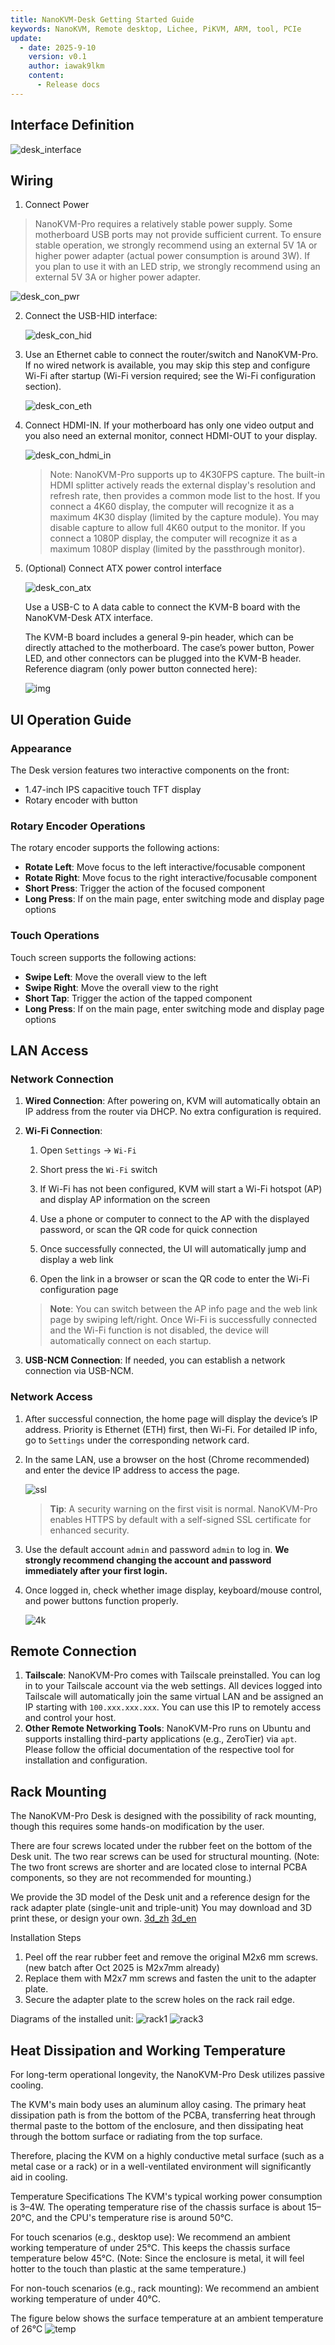```yaml
---
title: NanoKVM-Desk Getting Started Guide
keywords: NanoKVM, Remote desktop, Lichee, PiKVM, ARM, tool, PCIe
update:
  - date: 2025-9-10
    version: v0.1
    author: iawak9lkm
    content:
      - Release docs
---
```


## Interface Definition

![desk_interface](../../../assets/NanoKVM/pro/start/Desk-Interface.png)

## Wiring

1. Connect Power

> NanoKVM-Pro requires a relatively stable power supply. Some motherboard USB ports may not provide sufficient current.
> To ensure stable operation, we strongly recommend using an external 5V 1A or higher power adapter (actual power consumption is around 3W).
> If you plan to use it with an LED strip, we strongly recommend using an external 5V 3A or higher power adapter.

![desk_con_pwr](../../../assets/NanoKVM/pro/start/desk_con_pwr.jpg)

2. Connect the USB-HID interface:

   ![desk_con_hid](../../../assets/NanoKVM/pro/start/desk_con_hid.jpg)

3. Use an Ethernet cable to connect the router/switch and NanoKVM-Pro. If no wired network is available, you may skip this step and configure Wi-Fi after startup (Wi-Fi version required; see the Wi-Fi configuration section).

   ![desk_con_eth](../../../assets/NanoKVM/pro/start/desk_con_eth.jpg)

4. Connect HDMI-IN. If your motherboard has only one video output and you also need an external monitor, connect HDMI-OUT to your display.

   ![desk_con_hdmi_in](../../../assets/NanoKVM/pro/start/desk_con_hdmi_in.jpg)

   > Note: NanoKVM-Pro supports up to 4K30FPS capture. The built-in HDMI splitter actively reads the external display's resolution and refresh rate, then provides a common mode list to the host.
   > If you connect a 4K60 display, the computer will recognize it as a maximum 4K30 display (limited by the capture module). You may disable capture to allow full 4K60 output to the monitor.
   > If you connect a 1080P display, the computer will recognize it as a maximum 1080P display (limited by the passthrough monitor).

5. (Optional) Connect ATX power control interface

   ![desk_con_atx](../../../assets/NanoKVM/pro/start/desk_con_atx.jpg)

   Use a USB-C to A data cable to connect the KVM-B board with the NanoKVM-Desk ATX interface.

   The KVM-B board includes a general 9-pin header, which can be directly attached to the motherboard. The case’s power button, Power LED, and other connectors can be plugged into the KVM-B header. Reference diagram (only power button connected here):

   ![img](../../../assets/NanoKVM/unbox/new-ATX-B.png)

## UI Operation Guide

### Appearance

The Desk version features two interactive components on the front:

* 1.47-inch IPS capacitive touch TFT display
* Rotary encoder with button

### Rotary Encoder Operations

The rotary encoder supports the following actions:

* **Rotate Left**: Move focus to the left interactive/focusable component
* **Rotate Right**: Move focus to the right interactive/focusable component
* **Short Press**: Trigger the action of the focused component
* **Long Press**: If on the main page, enter switching mode and display page options

### Touch Operations

Touch screen supports the following actions:

* **Swipe Left**: Move the overall view to the left
* **Swipe Right**: Move the overall view to the right
* **Short Tap**: Trigger the action of the tapped component
* **Long Press**: If on the main page, enter switching mode and display page options

## LAN Access

### Network Connection

1. **Wired Connection**: After powering on, KVM will automatically obtain an IP address from the router via DHCP. No extra configuration is required.

2. **Wi-Fi Connection**:

   1. Open `Settings` → `Wi-Fi`

   2. Short press the `Wi-Fi` switch

   3. If Wi-Fi has not been configured, KVM will start a Wi-Fi hotspot (AP) and display AP information on the screen

   4. Use a phone or computer to connect to the AP with the displayed password, or scan the QR code for quick connection

   5. Once successfully connected, the UI will automatically jump and display a web link

   6. Open the link in a browser or scan the QR code to enter the Wi-Fi configuration page

   > **Note**:
   > You can switch between the AP info page and the web link page by swiping left/right.
   > Once Wi-Fi is successfully connected and the Wi-Fi function is not disabled, the device will automatically connect on each startup.

3. **USB-NCM Connection**: If needed, you can establish a network connection via USB-NCM.

### Network Access

1. After successful connection, the home page will display the device’s IP address. Priority is Ethernet (ETH) first, then Wi-Fi. For detailed IP info, go to `Settings` under the corresponding network card.

2. In the same LAN, use a browser on the host (Chrome recommended) and enter the device IP address to access the page.

   ![ssl](../../../assets/NanoKVM/pro/start/SSL.png)

   > **Tip**: A security warning on the first visit is normal. NanoKVM-Pro enables HTTPS by default with a self-signed SSL certificate for enhanced security.

3. Use the default account `admin` and password `admin` to log in. **We strongly recommend changing the account and password immediately after your first login.**

4. Once logged in, check whether image display, keyboard/mouse control, and power buttons function properly.

   ![4k](../../../assets/NanoKVM/pro/start/nanokvm4K.png)

## Remote Connection

1. **Tailscale**: NanoKVM-Pro comes with Tailscale preinstalled. You can log in to your Tailscale account via the web settings. All devices logged into Tailscale will automatically join the same virtual LAN and be assigned an IP starting with `100.xxx.xxx.xxx`. You can use this IP to remotely access and control your host.
2. **Other Remote Networking Tools**: NanoKVM-Pro runs on Ubuntu and supports installing third-party applications (e.g., ZeroTier) via `apt`. Please follow the official documentation of the respective tool for installation and configuration.

## Rack Mounting
The NanoKVM-Pro Desk is designed with the possibility of rack mounting, though this requires some hands-on modification by the user.

There are four screws located under the rubber feet on the bottom of the Desk unit. The two rear screws can be used for structural mounting. (Note: The two front screws are shorter and are located close to internal PCBA components, so they are not recommended for mounting.)

We provide the 3D model of the Desk unit and a reference design for the rack adapter plate (single-unit and triple-unit)
You may download and 3D print these, or design your own.
[3d_zh](https://makerworld.com.cn/zh/models/1659366-nanokvm-pro-desk-mo-xing#profileId-1821374)
[3d_en](https://makerworld.com/zh/models/1873387-nanokvm-pro-desk-model#profileId-2005371)

Installation Steps
1. Peel off the rear rubber feet and remove the original M2x6 mm screws. (new batch after Oct 2025 is M2x7mm already)
2. Replace them with M2x7 mm screws and fasten the unit to the adapter plate.
3. Secure the adapter plate to the screw holes on the rack rail edge.

Diagrams of the installed unit:
![rack1](../../../assets/NanoKVM/pro/start/rack1.jpg)
![rack3](../../../assets/NanoKVM/pro/start/rack3.jpg)


## Heat Dissipation and Working Temperature
For long-term operational longevity, the NanoKVM-Pro Desk utilizes passive cooling.

The KVM's main body uses an aluminum alloy casing. The primary heat dissipation path is from the bottom of the PCBA, transferring heat through thermal paste to the bottom of the enclosure, and then dissipating heat through the bottom surface or radiating from the top surface.

Therefore, placing the KVM on a highly conductive metal surface (such as a metal case or a rack) or in a well-ventilated environment will significantly aid in cooling.

Temperature Specifications
The KVM's typical working power consumption is 3–4W. The operating temperature rise of the chassis surface is about 15–20°C, and the CPU's temperature rise is around 50°C.

For touch scenarios (e.g., desktop use): We recommend an ambient working temperature of under 25°C. This keeps the chassis surface temperature below 45°C. (Note: Since the enclosure is metal, it will feel hotter to the touch than plastic at the same temperature.)

For non-touch scenarios (e.g., rack mounting): We recommend an ambient working temperature of under 40°C.

The figure below shows the surface temperature at an ambient temperature of 26°C
![temp](../../../assets/NanoKVM/pro/start/temperature.jpg)